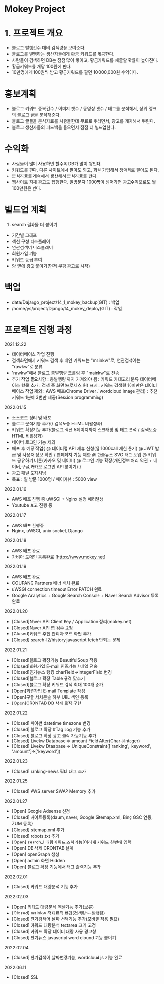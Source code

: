 # Mokey Project

# 1. 프로젝트 개요
 - 블로그 발행건수 대비 검색량을 보여준다.
 - 블로그를 발행하는 생산자들에게 황금 키워드를 제공한다.
 - 사람들이 검색하면 DB는 점점 많이 쌓이고, 황금키워드를 채굴할 확률이 높아진다.
 - 황금키워드를 개당 100원에 판다.
 - 10만명에게 100원씩 받고 황금키워드를 팔면 10,000,000원 수익이다.

# 홍보계획
 - 블로그 키워드 중복건수 / 이미지 갯수 / 동영상 갯수 / 태그를 분석해서, 상위 랭크의 블로그 글을 분석해준다.
 - 블로그 글들을 분석자료를 사람들한테 무료로 뿌리면서, 광고를 게재해서 뿌린다.
 - 블로그 생산자들의 피드백을 들으면서 점점 더 빌드업한다.

# 수익화
- 사람들이 많이 사용하면 할수록 DB가 많이 쌓인다.
- 키워드를 판다. 다른 사이트에서 팔아도 되고, 회원 가입해서 정액제로 팔아도 된다.
- 분석자료를 계속해서 생산해서 분석자료를 판다.
- 웹사이트 자체 광고도 집행한다. 일방문자 1000명이 넘어가면 광고수익으로도 월 100만원은 번다.

# 빌드업 계획
 1) search 결과물 더 붙이기
  - 기간별 그래프
  - 섹션 구성 디스플레이
  - 연관검색어 디스플레이
  - 회원가입 기능
  - 키워드 등급 부여
  - 양 옆에 광고 붙이기(먼저 쿠팡 광고로 시작)

# 백업 
  - data/Dajango_project/14_1_mokey_backup(GIT) : 백업
  - /home/ys/project/Django/14_mokey_deploy(GIT) : 작업

# 프로젝트 진행 과정
 2021.12.22
  - 데이터베이스 작업 진행 
  - 검색화면에서 키워드 검색 후 메인 키워드는 "mainkw"로, 연관검색어는 "rawkw"로 분류
  - 'rawkw"에서 블로그 총발행량 크롤링 후 "mainkw"로 전송
  - 추가 작업 필요사항
    : 총발행량 까지 가져와야 됨
    : 키워드 카테고리 분류 데이터베이스 항목 추가
    : 검색 중 화면(프로세스 원) 표시
    : 키워드 검색량 10미만은 데이터베이스 작업 제외
    : AWS 배포(Chrome Driver / wordcloud image 관리)
    : 추천키워드 1분에 3번만 제공(Session programming)

 2022.01.15
  - 소스코드 정리 및 배포
  - 블로그 분석기능 추가(/ 검색도중 HTML 비활성화)
  - 키워드 확장기능 추가(블로그 섹션 5페이지까지 스크래핑 및 태그 분석 / 검색도중 HTML 비활성화)
  - 네이버 로그인 기능 제외
  - 배포 후 예정 작업{
    @ 데이터랩 API 제휴 신청(일 1000call 제한 풀기)
    @ JWT 발급 및 사용자 정보 확인 / 웹페이지 기능 제한
    @ 한줄뉴스 SVG 태그 도입
    @ 키워드 공유하기 버튼(카카오 및 네이버)
    @ 로그인 기능 확장(개인정보 처리 약관 + 네이버,구글,카카오 로그인 API 붙이기)
  }
  - 광고 패널 포지셔닝
  - 목표 : 일 방문 1000명 / 페이지뷰 : 5000 view
    
2022.01.16
  - AWS 배포 진행 중 uWSGI + Nginx 설정 에러발생
  - Youtube 보고 진행 중

2022.01.17
   - AWS 배포 진행중
   - Nginx, uWSGI, unix socket, Django

2022.01.18
   - AWS 배포 완료
   - 가비아 도메인 등록완료 [https://www.mokey.net]

2022.01.19
   - AWS 배포 완료
   - COUPANG Partners 배너 배치 완료
   - uWSGI connection timeout Error PATCH 완료
   - Google Analytics + Google Search Console + Naver Search Advisor 등록완료
  
2022.01.20
   - [Closed]Naver API Client Key / Application 정리(mokey.net)
   - [Closed]Naver API 앱 검수 요청
   - [Closed]키워드 추천 관리자 모드 화면 추가
   - [Closed] search-l2/history javascript fetch 안되는 문제


2022.01.21
   - [Closed]블로그 확장기능 BeautifulSoup 적용
   - [Closed]회원가입 E-mail 인증기능 / 메일 전송
   - [Closed]인기뉴스 랭킹 charField->integerField 변경
   - [Closed]블로그 확장 Table 규격 맞추기
   - [Closed]블로그 확장 키워드 검색 최대 100개 증가
   - [Open]회원가입 E-mail Template 작성
   - [Open]구글 서치콘솔 하부 URL 색인 등록
   - [Open]CRONTAB DB 삭제 로직 구현   

2022.01.22
   - [Closed] 파이썬 datetime timezone 변경
   - [Closed] 블로그 확장 #Tag Log 기능 추가
   - [Closed] 블로그 확장 광고 클릭 가능기능 추가
   - [Closed] Livekw Database => amount Field Alter(Char->Integer)
   - [Closed] Livekw Dtaabase => UniqueConstraint(['ranking', 'keyword', 'amount']->['keyword'])

2022.01.23
   - [Closed] ranking-news 필터 태그 추가

2022.01.25
   - [Closed] AWS server SWAP Memory 추가

2022.01.27
   - [Open] Google Adsense 신청
   - [Closed] 사이트등록{daum, naver, Google Sitemap.xml, Bing GSC 연동, ZUM 등록}
   - [Closed] sitemap.xml 추가
   - [Closed] robots.txt 추가
   - [Open] search_l 대량키워드 조회기능[여러개 키워드 한번에 입력
   - [Open] DB 삭제 CRONTAB 설계
   - [Open] openGraph 생성
   - [Open] admin 화면 Hidden
   - [Open] 블로그 확장 기능에서 태그 출력기능 추가

2022.02.01
   - [Closed] 키워드 대량분석 기능 추가

2022.02.03
   - [Open] 키워드 대량분석 엑셀기능 추가(보류)
   - [Closed] mainkw 적재로직 변경(검색량>=발행량)
   - [Closed] 인기검색어 날짜 선택기능 추가(모바일 적용 필요)
   - [Closed] 키워드 대량분석 textarea 크기 고정
   - [Closed] 키워드 확장 데이터 대량 사용 경고창
   - [Closed] 인기뉴스 javascript word clound 기능 붙이기

2022.02.04
   - [Closed] 인기검색어 날짜변경기능, wordcloud js 기능 완료

2022.06.11
   - [Closed] SSL 
